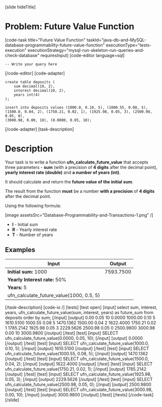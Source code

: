 [slide hideTitle]
# Problem: Future Value Function
[code-task title="Future Value Function" taskId="java-db-and-MySQL-database-programmability-future-value-function" executionType="tests-execution" executionStrategy="mysql-run-skeleton-run-queries-and-check-database" requiresInput]
[code-editor language=sql]
```
-- Write your query here
```
[/code-editor]
[code-adapter]
```
create table deposits (
	sum decimal(10, 2),
	interest decimal(10, 2),
	years int(4)
);

insert into deposits values (1000.0, 0.10, 5), (1000.55, 0.08, 5), 
(1500.0, 0.04, 2), (1750.21, 0.02, 1), (1925.98, 0.05, 3), (2500.98, 0.05, 0), 
(3000.98, 0.00, 10), (0.0000, 0.05, 10);
```
[/code-adapter]
[task-description]
# Description
Your task is to write a function **ufn_calculate_future_value** that accepts three parameters - **sum** (with a precision of **4 digits** after the decimal point), **yearly interest rate (double)** and **a number of years (int)**. 

It should calculate and return the **future value of the initial sum**. 

The result from the function **must** be a number **with a precision** of **4 digits** after the decimal point.

Using the following formula:

[image assetsSrc="Database-Programmability-and-Transactions-1.png" /]

- **I** - Initial sum
- **R** - Yearly interest rate
- **T** - Number of years


## Examples



| **Input** |**Output** |
| --- | --- |
| **Initial sum:** 1000 | 7593.7500 |
| **Yearly Interest rate:** 50%  |   | 
| **Years:** 5 |  |
| ufn_calculate_future_value(1000, 0.5, 5) |  |




[/task-description]
[code-io /]
[tests]
[test open]
[input]
select sum, interest, years, ufn_calculate_future_value(sum, interest, years) as future_sum
from deposits order by sum;
[/input]
[output]
0.00
0.05
10
0.0000
1000.00
0.10
5
1610.5100
1000.55
0.08
5
1470.1362
1500.00
0.04
2
1622.4000
1750.21
0.02
1
1785.2142
1925.98
0.05
3
2229.5626
2500.98
0.05
0
2500.9800
3000.98
0.00
10
3000.9800
[/output]
[/test]
[test]
[input]
SELECT ufn_calculate_future_value(0.0000, 0.05, 10);
[/input]
[output]
0.0000
[/output]
[/test]
[test]
[input]
SELECT ufn_calculate_future_value(1000.0, 0.10, 5);
[/input]
[output]
1610.5100
[/output]
[/test]
[test]
[input]
SELECT ufn_calculate_future_value(1000.55, 0.08, 5);
[/input]
[output]
1470.1362
[/output]
[/test]
[test]
[input]
SELECT ufn_calculate_future_value(1500.0, 0.04, 2);
[/input]
[output]
1622.4000
[/output]
[/test]
[test]
[input]
SELECT ufn_calculate_future_value(1750.21, 0.02, 1);
[/input]
[output]
1785.2142
[/output]
[/test]
[test]
[input]
SELECT ufn_calculate_future_value(1925.98, 0.05, 3);
[/input]
[output]
2229.5626
[/output]
[/test]
[test]
[input]
SELECT ufn_calculate_future_value(2500.98, 0.05, 0);
[/input]
[output]
2500.9800
[/output]
[/test]
[test]
[input]
SELECT ufn_calculate_future_value(3000.98, 0.00, 10);
[/input]
[output]
3000.9800
[/output]
[/test]
[/tests]
[/code-task]
[/slide]